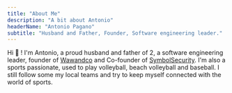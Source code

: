 ```yaml
---
title: "About Me"
description: "A bit about Antonio"
headerName: "Antonio Pagano"
subtitle: "Husband and Father, Founder, Software engineering leader."
---
```


Hi 👋 ! I'm Antonio, a proud husband and father of 2, a software engineering leader, founder 
of [Wawandco]("https://wawand.co/") and Co-founder of [SymbolSecurity]("https://symbolsecurity.com/"). 
I'm also a sports passionate, used to play volleyball, beach volleyball and baseball. I  still follow 
some my local teams and try to keep myself connected with the world of sports.